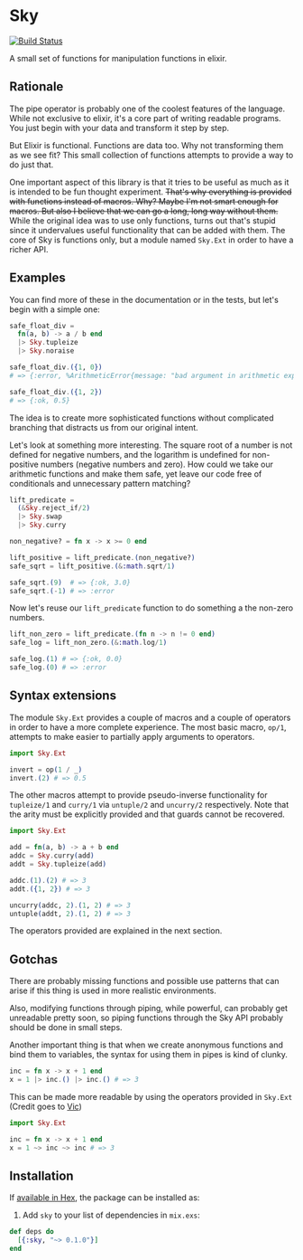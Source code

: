 # Sky

[![Build Status](https://travis-ci.org/aleandros/sky.svg?branch=master)](https://travis-ci.org/aleandros/sky)

A small set of functions for manipulation functions in elixir.

## Rationale

The pipe operator is probably one of the coolest features of the language. While
not exclusive to elixir, it's a core part of writing readable programs. You just
begin with your data and transform it step by step.

But Elixir is functional. Functions are data too. Why not transforming them as we see fit?
This small collection of functions attempts to provide a way to do just that.

One important aspect of this library is that it tries to be useful as much as it
is intended to be fun thought experiment. ~~That's why everything is provided with
functions instead of macros. Why? Maybe I'm not smart enough for macros. But also
I believe that we can go a long, long way without them.~~ While the original idea was to use only functions, turns out that's stupid since it undervalues useful
functionality that can be added with them. The core of Sky is functions only, but
a module named `Sky.Ext` in order to have a richer API.

## Examples

You can find more of these in the documentation or in the tests, but let's
begin with a simple one:

```elixir
safe_float_div = 
  fn(a, b) -> a / b end
  |> Sky.tupleize
  |> Sky.noraise

safe_float_div.({1, 0})
# => {:error, %ArithmeticError{message: "bad argument in arithmetic expression"}}

safe_float_div.({1, 2})
# => {:ok, 0.5}
```

The idea is to create more sophisticated functions without complicated branching
that distracts us from our original intent.

Let's look at something more interesting. The square root of a number is not defined
for negative numbers, and the logarithm is undefined for non-positive numbers
(negative numbers and zero). How could we take our arithmetic functions and make
them safe, yet leave our code free of conditionals and unnecessary pattern matching?

```elixir
lift_predicate =
  (&Sky.reject_if/2)
  |> Sky.swap
  |> Sky.curry

non_negative? = fn x -> x >= 0 end

lift_positive = lift_predicate.(non_negative?)
safe_sqrt = lift_positive.(&:math.sqrt/1)

safe_sqrt.(9)  # => {:ok, 3.0}
safe_sqrt.(-1) # => :error
```
Now let's reuse our `lift_predicate` function to do something a the non-zero numbers.

```elixir
lift_non_zero = lift_predicate.(fn n -> n != 0 end)
safe_log = lift_non_zero.(&:math.log/1)

safe_log.(1) # => {:ok, 0.0}
safe_log.(0) # => :error
```

## Syntax extensions

The module `Sky.Ext` provides a couple of macros and a couple of operators
in order to have a more complete experience. The most basic macro, `op/1`,
attempts to make easier to partially apply arguments to operators.

```elixir
import Sky.Ext

invert = op(1 / _)
invert.(2) # => 0.5
```

The other macros attempt to provide pseudo-inverse functionality for
`tupleize/1` and `curry/1` via `untuple/2` and `uncurry/2` respectively. Note
that the arity must be explicitly provided and that guards cannot be recovered.

```elixir
import Sky.Ext

add = fn(a, b) -> a + b end
addc = Sky.curry(add)
addt = Sky.tupleize(add)

addc.(1).(2) # => 3
addt.({1, 2}) # => 3

uncurry(addc, 2).(1, 2) # => 3
untuple(addt, 2).(1, 2) # => 3
```

The operators provided are explained in the next section.

## Gotchas

There are probably missing functions and possible use patterns that can arise
if this thing is used in more realistic environments.

Also, modifying functions through piping, while powerful, can probably get unreadable
pretty soon, so piping functions through the Sky API probably should be done in small
steps.

Another important thing is that when we create anonymous functions and bind them
to variables, the syntax for using them in pipes is kind of clunky.

```elixir
inc = fn x -> x + 1 end
x = 1 |> inc.() |> inc.() # => 3
```

This can be made more readable by using the operators provided in `Sky.Ext`
(Credit goes to [Vic](http://github.com/vic))

```elixir
import Sky.Ext

inc = fn x -> x + 1 end
x = 1 ~> inc ~> inc # => 3
```

## Installation

If [available in Hex](https://hex.pm/docs/publish), the package can be installed as:

  1. Add `sky` to your list of dependencies in `mix.exs`:

```elixir
def deps do
  [{:sky, "~> 0.1.0"}]
end
```

